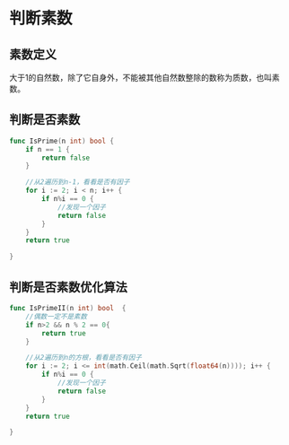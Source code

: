 # 判断素数

## 素数定义

大于1的自然数，除了它自身外，不能被其他自然数整除的数称为质数，也叫素数。

## 判断是否素数

```go
func IsPrime(n int) bool {
	if n == 1 {
		return false
	}

    //从2遍历到n-1，看看是否有因子
    for i := 2; i < n; i++ {
        if n%i == 0 {
            //发现一个因子
            return false
        }
    }
    return true

}
```

## 判断是否素数优化算法

```go
func IsPrimeII(n int) bool  {
	//偶数一定不是素数
	if n>2 && n % 2 == 0{
		return true
	}

    //从2遍历到n的方根，看看是否有因子
    for i := 2; i <= int(math.Ceil(math.Sqrt(float64(n)))); i++ {
        if n%i == 0 {
            //发现一个因子
            return false
        }
    }
    return true

}
```

